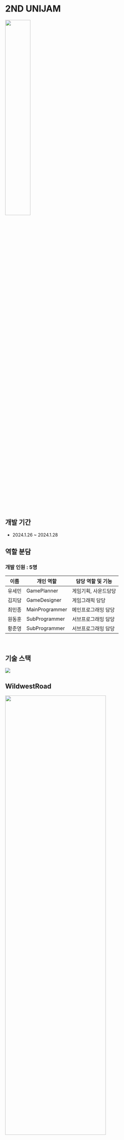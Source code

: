  <h1>2ND UNIJAM</h1>
<img width="40%" src="https://github.com/2ndUNIJAM/WildwestRoad/assets/150761282/cc5d805f-5736-4fbb-99a6-482b611f410f"/>

## 개발 기간
- 2024.1.26 ~ 2024.1.28

## 역할 분담
### 개발 인원 : 5명
| 이름 | 개인 역할 | 담당 역할 및 기능 |
| ------ | ---------- | ------ |
| 유세민 | GamePlanner | 게임기획, 사운드담당 |
| 김지담 | GameDesigner | 게임그래픽 담당 |
| 최민종 | MainProgrammer | 메인프로그래밍 담당 |
| 원동훈 | SubProgrammer | 서브프로그래밍 담당 |
| 황준영 | SubProgrammer | 서브프로그래밍 담당 |
<br/>

## 기술 스택
<img src="https://img.shields.io/badge/Unity-FFFFFF?style=for-the-badge&logo=Unity&logoColor=black">

## WildwestRoad
<img width="80%" height="60%" src="https://github.com/2ndUNIJAM/WildwestRoad/assets/150761282/e4177c1e-c4e4-4c9c-93a3-26cfac9d27a8"/> <br/>
- 1860년, 미국 서부 야생의 도로 한복판에서 두 개척자가 마주칩니다. 적을 향해 총구를 겨누고 방아쇠를 당겼다면, 이제 겨우 승부는 반쯤 온 셈입니다! 당신의 운과 판단을 믿고 결투에서 승리하세요!
  
<img width="80%" src="https://github.com/2ndUNIJAM/WildwestRoad/assets/150761282/f2384d36-97a2-4f92-98ae-7a9e4140f504"/> <br/>
- 장전을 많이 할 수록 상대에게 사격으로 총알을 명중시킬 확률이 올라갑니다! 
- 상대의 체력을 0으로 만들어 결투에서 승리하세요!
- 카우보이들의 다양한 능력을 적극적으로 활용하세요!
  
<img width="80%" src="https://github.com/2ndUNIJAM/WildwestRoad/assets/150761282/f339aaba-501e-405f-bd41-9dde73b8425a"/> <br/>
- WILD WEST ROAD는 서부 개척시대의 끔찍한 화기 명중률을 고증한 1:1  대전 게임입니다. 매 턴 각각의 플레이어는 장전, 사격, 회피 중 하나를 선택해 상대를 몰아붙여야 합니다.
  
<img width="80%" src="https://github.com/2ndUNIJAM/WildwestRoad/assets/150761282/d36ad4e6-e84f-4abc-a7cf-b54e0756c608"/> <br/>
- 카우보이들의 다양한 능력을 적극적으로 활용하세요!

<img width="80%" src="https://github.com/2ndUNIJAM/WildwestRoad/assets/150761282/2aba8067-b80e-4b8f-bfee-3c0ab043aacf"/> <br/>
